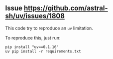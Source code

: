 ## Issue https://github.com/astral-sh/uv/issues/1808

This code try to reproduce an `uv` limitation.

To reproduce this, just run:

```console
pip install "uv==0.1.16"
uv pip install -r requirements.txt
```